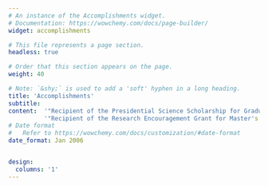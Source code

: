 ```yaml
---
# An instance of the Accomplishments widget.
# Documentation: https://wowchemy.com/docs/page-builder/
widget: accomplishments

# This file represents a page section.
headless: true

# Order that this section appears on the page.
weight: 40

# Note: `&shy;` is used to add a 'soft' hyphen in a long heading.
title: 'Accomplish­ments'
subtitle: 
content:  '"Recipient of the Presidential Science Scholarship for Graduate Studies, awarded by President of South Korea, 2024'
          '"Recipient of the Research Encouragement Grant for Master's Candidates, sponsored by the Ministry of Education, 2024'
# Date format
#   Refer to https://wowchemy.com/docs/customization/#date-format
date_format: Jan 2006


design:
  columns: '1'
---
```

